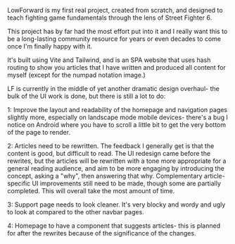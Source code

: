 LowForward is my first real project, created from scratch, and designed to teach fighting game fundamentals through the lens of Street Fighter 6. 

This project has by far had the most effort put into it and I really want this to be a long-lasting community resource for years or even decades to come once I'm finally happy with it. 

It's built using Vite and Tailwind, and is an SPA website that uses hash routing to show you articles that I have written and produced all content for myself (except for the numpad notation image.)

LF is currently in the middle of yet another dramatic design overhaul- the bulk of the UI work is done, but there is still a lot to do:

1: Improve the layout and readability of the homepage and navigation pages slightly more, especially on landscape mode mobile devices- there's a bug I notice on Android where you have to scroll a little bit to get the very bottom of the page to render.

2: Articles need to be rewritten. The feedback I generally get is that the content is good, but difficult to read. The UI redesign came before the rewrites, but the articles will be rewritten with a tone more appropriate for a general reading audience, and aim to be more engaging by introducing the concept, asking a "why", then answering that why. Complementary article-specific UI improvements still need to be made, though some are partially completed. This will overall take the most amount of time.

3: Support page needs to look cleaner. It's very blocky and wordy and ugly to look at compared to the other navbar pages.

4: Homepage to have a component that suggests articles- this is planned for after the rewrites because of the significance of the changes.

